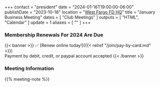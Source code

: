 +++
contact = "president"
date = "2024-01-16T19:00:00-06:00"
publishDate = "2023-10-18"
location = "[West Fargo FD HQ](/places/west-fargo-fire-department-headquarters/)"
title = "January Business Meeting"
dates = [ "Club Meetings" ]
outputs = [ "HTML", "Calendar" ]
update = 1
aliases = [ "" ]
+++
### Membership Renewals For 2024 Are Due

{{< banner >}}
:white_check_mark: [Renew online today!]({{< relref "/join/pay-by-card.md" >}})
<br>
Payment by debit, credit, or paypal account accepted
{{< /banner >}}

### Meeting Information

{{% meeting-note %}}
